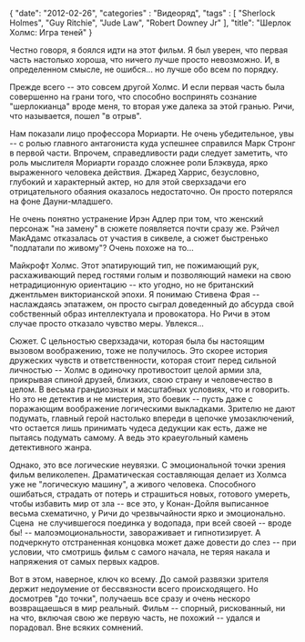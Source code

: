 {
   "date": "2012-02-26",
   "categories" : "Видеоряд",
   "tags" : [
      "Sherlock Holmes",
      "Guy Ritchie",
      "Jude Law",
      "Robert Downey Jr"
   ],
   "title": "Шерлок Холмс: Игра теней"
}

Честно говоря, я боялся идти на этот фильм. Я был уверен, что первая часть настолько хороша, что ничего лучше просто невозможно. И, в определенном смысле, не ошибся... но лучше обо всем по порядку.

Прежде всего -- это совсем другой Холмс. И если первая часть была совершенно на грани того, что способно воспринять сознание "шерлокианца" вроде меня, то вторая уже далека за этой гранью. Ричи, что называется, пошел "в отрыв".

Нам показали лицо профессора Мориарти. Не очень убедительное, увы -- с ролью главного антагониста куда успешнее справился Марк Стронг в первой части. Впрочем, справедливости ради следует заметить, что роль мыслителя Мориарти гораздо сложнее роли Блэквуда, ярко выраженного человека действия. Джаред Харрис, безусловно, глубокий и характерный актер, но для этой сверхзадачи его отрицательного обаяния оказалось недостаточно. Он просто потерялся на фоне Дауни-младшего.

Не очень понятно устранение Ирэн Адлер при том, что женский персонаж "на замену" в сюжете появляется почти сразу же. Рэйчел МакАдамс отказалась от участия в сиквеле, а сюжет быстренько "подлатали по живому"? Очень похоже на то...

Майкрофт Холмс. Этот эпатирующий тип, не пожимающий рук, расхаживающий перед гостями голым и позволяющий намеки на свою нетрадиционную ориентацию -- кто угодно, но не британский джентльмен викторианской эпохи. Я понимаю Стивена Фрая -- наслаждаясь эпатажем, он просто сыграл доведенный до абсурда свой собственный образ интеллектуала и провокатора. Но Ричи в этом случае просто отказало чувство меры. Увлекся...

Сюжет. С цельностью сверхзадачи, которая была бы настоящим вызовом воображению, тоже не получилось. Это скорее история дружеских чувств и ответственности, которая стоит перед сильной личностью -- Холмс в одиночку противостоит целой армии зла, прикрывая спиной друзей, близких, свою страну и человечество в целом. В весьма грандиозных и масштабных условиях, что и говорить. Но это не детектив и не мистерия, это боевик -- пусть даже с поражающим воображение логическими выкладками. Зрителю не дают подумать, главный герой настолько впереди в цепочке умозаключений, что остается лишь принимать чудеса дедукции как есть, даже не пытаясь подумать самому. А ведь это краеугольный камень детективного жанра.

Однако, это все логические неувязки. С эмоциональной точки зрения фильм великолепен. Драматическая составляющая делает из Холмса уже не "логическую машину", а живого человека. Способного ошибаться, страдать от потерь и страшиться новых, готового умереть, чтобы избавить мир от зла -- все это, у Конан-Дойля выписанное весьма схематично, у Ричи до чрезвычайности ярко и эмоционально. Сцена  не случившегося поединка у водопада, при всей своей -- вроде бы! -- малоэмоциональности, завораживает и гипнотизирует. А подчеркнуто отстраненная концовка может даже довести до слез -- при условии, что смотришь фильм с самого начала, не теряя накала и напряжения от самых первых кадров.

Вот в этом, наверное, ключ ко всему. До самой развязки зрителя держит недоумение от бессвязности всего происходящего. Но досмотрев "до точки", получаешь все сразу и очень нескоро возвращаешься в мир реальный. Фильм -- спорный, рискованный, ни на что, включая свою же первую часть, не похожий -- удался и порадовал. Вне всяких сомнений.
